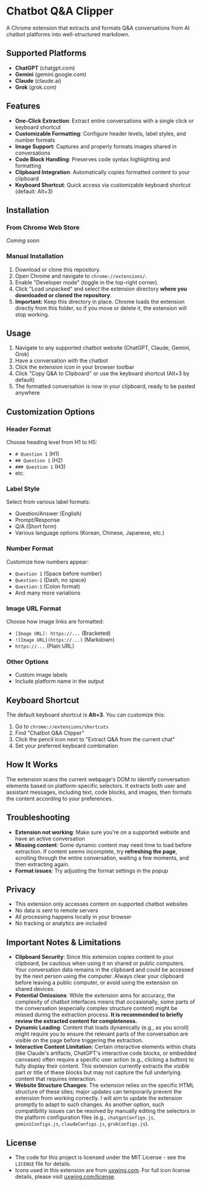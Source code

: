 # Chatbot Q&A Clipper

A Chrome extension that extracts and formats Q&A conversations from AI chatbot platforms into well-structured markdown.

## Supported Platforms

- **ChatGPT** (chatgpt.com)
- **Gemini** (gemini.google.com)
- **Claude** (claude.ai)
- **Grok** (grok.com)

## Features

- **One-Click Extraction**: Extract entire conversations with a single click or keyboard shortcut
- **Customizable Formatting**: Configure header levels, label styles, and number formats
- **Image Support**: Captures and properly formats images shared in conversations
- **Code Block Handling**: Preserves code syntax highlighting and formatting
- **Clipboard Integration**: Automatically copies formatted content to your clipboard
- **Keyboard Shortcut**: Quick access via customizable keyboard shortcut (default: Alt+3)

## Installation

### From Chrome Web Store
*Coming soon*

### Manual Installation
1. Download or clone this repository.
2. Open Chrome and navigate to `chrome://extensions/`.
3. Enable "Developer mode" (toggle in the top-right corner).
4. Click "Load unpacked" and select the extension directory **where you downloaded or cloned the repository**.
5. **Important:** Keep this directory in place. Chrome loads the extension directly from this folder, so if you move or delete it, the extension will stop working.

## Usage

1. Navigate to any supported chatbot website (ChatGPT, Claude, Gemini, Grok)
2. Have a conversation with the chatbot
3. Click the extension icon in your browser toolbar
4. Click "Copy Q&A to Clipboard" or use the keyboard shortcut (Alt+3 by default)
5. The formatted conversation is now in your clipboard, ready to be pasted anywhere

## Customization Options

### Header Format
Choose heading level from H1 to H5:
- `# Question 1` (H1)
- `## Question 1` (H2)
- `### Question 1` (H3)
- etc.

### Label Style
Select from various label formats:
- Question/Answer (English)
- Prompt/Response
- Q/A (Short form)
- Various language options (Korean, Chinese, Japanese, etc.)

### Number Format
Customize how numbers appear:
- `Question 1` (Space before number)
- `Question-1` (Dash, no space)
- `Question:1` (Colon format)
- And many more variations

### Image URL Format
Choose how image links are formatted:
- `[Image URL]: https://...` (Bracketed)
- `![Image URL](https://...)` (Markdown)
- `https://...` (Plain URL)

### Other Options
- Custom image labels
- Include platform name in the output

## Keyboard Shortcut

The default keyboard shortcut is **Alt+3**. You can customize this:
1. Go to `chrome://extensions/shortcuts`
2. Find "Chatbot Q&A Clipper"
3. Click the pencil icon next to "Extract Q&A from the current chat"
4. Set your preferred keyboard combination

## How It Works

The extension scans the current webpage's DOM to identify conversation elements based on platform-specific selectors. It extracts both user and assistant messages, including text, code blocks, and images, then formats the content according to your preferences.

## Troubleshooting

- **Extension not working**: Make sure you're on a supported website and have an active conversation
- **Missing content**: Some dynamic content may need time to load before extraction. If content seems incomplete, try **refreshing the page**, scrolling through the entire conversation, waiting a few moments, and then extracting again.
- **Format issues**: Try adjusting the format settings in the popup

## Privacy

- This extension only accesses content on supported chatbot websites
- No data is sent to remote servers
- All processing happens locally in your browser
- No tracking or analytics are included

## Important Notes & Limitations

- **Clipboard Security**: Since this extension copies content to your clipboard, be cautious when using it on shared or public computers. Your conversation data remains in the clipboard and could be accessed by the next person using the computer. Always clear your clipboard before leaving a public computer, or avoid using the extension on shared devices.
- **Potential Omissions**: While the extension aims for accuracy, the complexity of chatbot interfaces means that occasionally, some parts of the conversation (especially complex structure content) might be missed during the extraction process. **It is recommended to briefly review the extracted content for completeness.**
- **Dynamic Loading**: Content that loads dynamically (e.g., as you scroll) might require you to ensure the relevant parts of the conversation are visible on the page before triggering the extraction.
- **Interactive Content Limitation**: Certain interactive elements within chats (like Claude's artifacts, ChatGPT's interactive code blocks, or embedded canvases) often require a specific user action (e.g., clicking a button) to fully display their content. This extension currently extracts the *visible* part or title of these blocks but may not capture the full underlying content that requires interaction.
- **Website Structure Changes**: The extension relies on the specific HTML structure of these sites; major updates can temporarily prevent the extension from working correctly. I will aim to update the extension promptly to adapt to such changes. As another option, such compatibility issues can be resolved by manually editing the selectors in the platform configuration files (e.g., `chatgptConfigs.js`, `geminiConfigs.js`, `claudeConfigs.js`, `grokConfigs.js`).

## License

- The code for this project is licensed under the MIT License - see the `LICENSE` file for details.
- Icons used in this extension are from [uxwing.com](https://uxwing.com/). For full icon license details, please visit [uxwing.com/license](https://uxwing.com/license/).